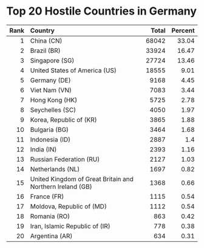 # Top 20 Hostile Countries in Germany

| Rank | Country | Total | Percent |
| ---: | :------ | ----: | ------: |
| 1 | China (CN) | 68042 | 33.04 |
| 2 | Brazil (BR) | 33924 | 16.47 |
| 3 | Singapore (SG) | 27724 | 13.46 |
| 4 | United States of America (US) | 18555 | 9.01 |
| 5 | Germany (DE) | 9168 | 4.45 |
| 6 | Viet Nam (VN) | 7083 | 3.44 |
| 7 | Hong Kong (HK) | 5725 | 2.78 |
| 8 | Seychelles (SC) | 4050 | 1.97 |
| 9 | Korea, Republic of (KR) | 3865 | 1.88 |
| 10 | Bulgaria (BG) | 3464 | 1.68 |
| 11 | Indonesia (ID) | 2887 | 1.4 |
| 12 | India (IN) | 2393 | 1.16 |
| 13 | Russian Federation (RU) | 2127 | 1.03 |
| 14 | Netherlands (NL) | 1697 | 0.82 |
| 15 | United Kingdom of Great Britain and Northern Ireland (GB) | 1368 | 0.66 |
| 16 | France (FR) | 1115 | 0.54 |
| 17 | Moldova, Republic of (MD) | 1112 | 0.54 |
| 18 | Romania (RO) | 863 | 0.42 |
| 19 | Iran, Islamic Republic of (IR) | 778 | 0.38 |
| 20 | Argentina (AR) | 634 | 0.31 |
